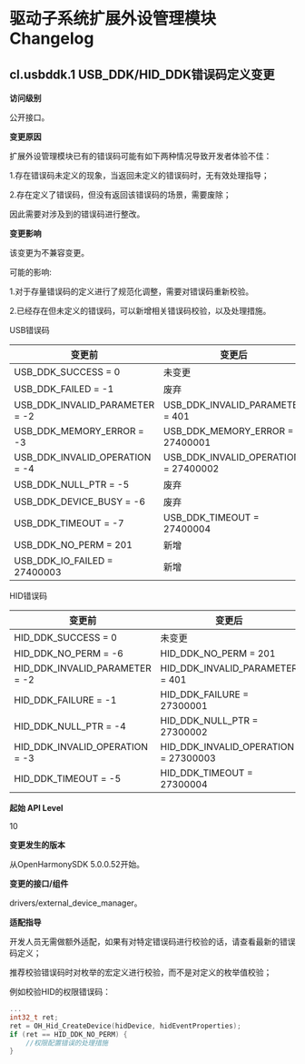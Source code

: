 # 驱动子系统扩展外设管理模块Changelog
## cl.usbddk.1 USB_DDK/HID_DDK错误码定义变更

**访问级别**

公开接口。

**变更原因**

扩展外设管理模块已有的错误码可能有如下两种情况导致开发者体验不佳：

  1.存在错误码未定义的现象，当返回未定义的错误码时，无有效处理指导；

  2.存在定义了错误码，但没有返回该错误码的场景，需要废除；

因此需要对涉及到的错误码进行整改。

**变更影响**

该变更为不兼容变更。

可能的影响:
   
  1.对于存量错误码的定义进行了规范化调整，需要对错误码重新校验。

  2.已经存在但未定义的错误码，可以新增相关错误码校验，以及处理措施。

USB错误码

| 变更前 | 变更后 |
| ------ | ------ |
| USB_DDK_SUCCESS = 0 | 未变更 |
| USB_DDK_FAILED = -1 | 废弃 |
| USB_DDK_INVALID_PARAMETER = -2 | USB_DDK_INVALID_PARAMETER = 401 |
| USB_DDK_MEMORY_ERROR = -3 | USB_DDK_MEMORY_ERROR = 27400001 |
| USB_DDK_INVALID_OPERATION = -4 | USB_DDK_INVALID_OPERATION = 27400002 |
| USB_DDK_NULL_PTR = -5 | 废弃 |
| USB_DDK_DEVICE_BUSY = -6 | 废弃 |
| USB_DDK_TIMEOUT = -7 | USB_DDK_TIMEOUT = 27400004 |
| USB_DDK_NO_PERM = 201 | 新增 |
| USB_DDK_IO_FAILED = 27400003 | 新增 |

HID错误码

| 变更前 | 变更后 |
| ------ | ------ |
| HID_DDK_SUCCESS = 0 | 未变更 |
| HID_DDK_NO_PERM = -6 | HID_DDK_NO_PERM = 201 |
| HID_DDK_INVALID_PARAMETER = -2 | HID_DDK_INVALID_PARAMETER = 401 |
| HID_DDK_FAILURE = -1 | HID_DDK_FAILURE = 27300001 |
| HID_DDK_NULL_PTR = -4 | HID_DDK_NULL_PTR = 27300002 |
| HID_DDK_INVALID_OPERATION = -3 | HID_DDK_INVALID_OPERATION = 27300003 |
| HID_DDK_TIMEOUT = -5 | HID_DDK_TIMEOUT = 27300004 |

**起始 API Level**

10

**变更发生的版本**

从OpenHarmonySDK 5.0.0.52开始。

**变更的接口/组件**

drivers/external_device_manager。

**适配指导**

开发人员无需做额外适配，如果有对特定错误码进行校验的话，请查看最新的错误码定义；

推荐校验错误码时对枚举的宏定义进行校验，而不是对定义的枚举值校验；

例如校验HID的权限错误码：

  ```C++
  ...
  int32_t ret;
  ret = OH_Hid_CreateDevice(hidDevice, hidEventProperties);
  if (ret == HID_DDK_NO_PERM) {
      //权限配置错误的处理措施
  }
  ```
